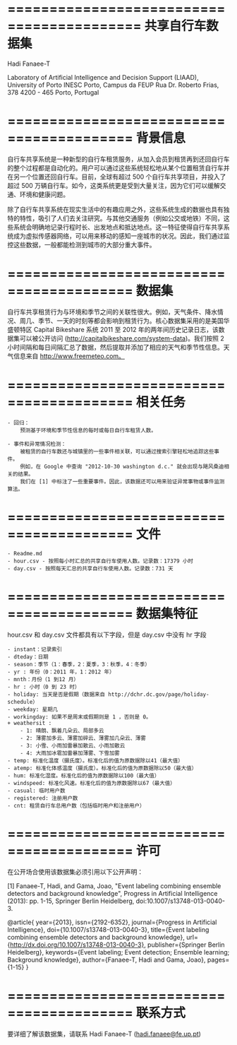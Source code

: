 ==========================================
共享自行车数据集
==========================================

Hadi Fanaee-T

Laboratory of Artificial Intelligence and Decision Support (LIAAD), University of Porto
INESC Porto, Campus da FEUP
Rua Dr. Roberto Frias, 378
4200 - 465 Porto, Portugal


=========================================
背景信息
=========================================

自行车共享系统是一种新型的自行车租赁服务，从加入会员到租赁再到还回自行车的整个过程都是自动化的。用户可以通过这些系统轻松地从某个位置租赁自行车并在另一个位置还回自行车。目前，全球有超过 500 个自行车共享项目，并投入了超过 500 万辆自行车。如今，这类系统更是受到大量关注，因为它们可以缓解交通、环境和健康问题。

除了自行车共享系统在现实生活中的有趣应用之外，这些系统生成的数据也具有独特的特性，吸引了人们去关注研究。与其他交通服务（例如公交或地铁）不同，这些系统会明确地记录行程时长、出发地点和抵达地点。这一特征使得自行车共享系统成为虚拟传感器网络，可以用来移动的感知一座城市的状况。因此，我们通过监控这些数据，一般都能检测到城市的大部分重大事件。

=========================================
数据集
=========================================
自行车共享租赁行为与环境和季节之间的关联性很大。例如，天气条件、降水情况、周几、季节、一天的时刻等都会影响到租赁行为。核心数据集采用的是美国华盛顿特区 Capital Bikeshare 系统 2011 至 2012 年的两年间历史记录日志，该数据集可以被公开访问 (http://capitalbikeshare.com/system-data)。我们按照 2 小时间隔和每日间隔汇总了数据，然后提取并添加了相应的天气和季节性信息。天气信息来自 http://www.freemeteo.com。

=========================================
相关任务
=========================================

	- 回归：
		预测基于环境和季节性信息的每时或每日自行车租赁人数。
	
	- 事件和异常情况检测：
		被租赁的自行车数还与城镇里的一些事件相关联，可以通过搜索引擎轻松地追踪这些事件。
		例如，在 Google 中查询 "2012-10-30 washington d.c." 就会出现与飓风桑迪相关的结果。
		我们在 [1] 中标注了一些重要事件。因此，该数据还可以用来验证异常事物或事件监测算法。


=========================================
文件
=========================================

	- Readme.md
	- hour.csv - 按照每小时汇总的共享自行车使用人数。记录数：17379 小时
	- day.csv - 按照每天汇总的共享自行车使用人数。记录数：731 天


=========================================
数据集特征
=========================================	
hour.csv 和 day.csv 文件都具有以下字段，但是 day.csv 中没有 hr 字段

	- instant：记录索引
	- dteday：日期
	- season：季节（1：春季，2：夏季，3：秋季，4：冬季）
	- yr : 年份（0：2011 年，1：2012 年）
	- mnth：月份（1 到12 月）
	- hr : 小时（0 到 23 时）
	- holiday: 当天是否是假期（数据来自 http://dchr.dc.gov/page/holiday-schedule）
	- weekday: 星期几
	- workingday: 如果不是周末或假期则是 1 ，否则是 0。
	+ weathersit : 
		- 1: 晴朗、飘着几朵云、局部多云
		- 2: 薄雾加多云、薄雾加碎云、薄雾加几朵云、薄雾
		- 3: 小雪、小雨加雷暴加散云、小雨加散云
		- 4: 大雨加冰雹加雷暴加薄雾、下雪加雾
	- temp: 标准化温度（摄氏度）。标准化后的值为原数据除以41（最大值）
	- atemp: 标准化体感温度（摄氏度）。标准化后的值为原数据除以50（最大值）
	- hum: 标准化湿度。标准化后的值为原数据除以100（最大值）
	- windspeed: 标准化风速。标准化后的值为原数据除以67（最大值）
	- casual: 临时用户数
	- registered: 注册用户数
	- cnt: 租赁自行车总用户数（包括临时用户和注册用户）

=========================================
许可
=========================================
在公开场合使用该数据集必须引用以下公开声明：

[1] Fanaee-T, Hadi, and Gama, Joao, "Event labeling combining ensemble detectors and background knowledge", Progress in Artificial Intelligence (2013): pp. 1-15, Springer Berlin Heidelberg, doi:10.1007/s13748-013-0040-3.

@article{
	year={2013},
	issn={2192-6352},
	journal={Progress in Artificial Intelligence},
	doi={10.1007/s13748-013-0040-3},
	title={Event labeling combining ensemble detectors and background knowledge},
	url={http://dx.doi.org/10.1007/s13748-013-0040-3},
	publisher={Springer Berlin Heidelberg},
	keywords={Event labeling; Event detection; Ensemble learning; Background knowledge},
	author={Fanaee-T, Hadi and Gama, Joao},
	pages={1-15}
}

=========================================
联系方式
=========================================

要详细了解该数据集，请联系 Hadi Fanaee-T (hadi.fanaee@fe.up.pt)
